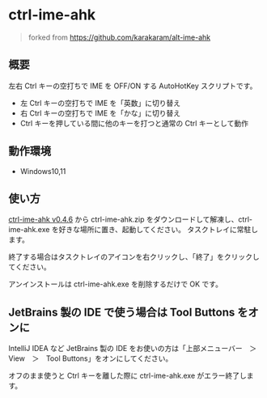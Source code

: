 # ctrl-ime-ahk

> forked from https://github.com/karakaram/alt-ime-ahk

## 概要

左右 Ctrl キーの空打ちで IME を OFF/ON する AutoHotKey スクリプトです。

* 左 Ctrl キーの空打ちで IME を「英数」に切り替え
* 右 Ctrl キーの空打ちで IME を「かな」に切り替え
* Ctrl キーを押している間に他のキーを打つと通常の Ctrl キーとして動作

## 動作環境

* Windows10,11

## 使い方

[ctrl-ime-ahk v0.4.6](https://github.com/karakaram/ctrl-ime-ahk/releases/download/v0.4.6/ctrl-ime-ahk.zip) から ctrl-ime-ahk.zip をダウンロードして解凍し、ctrl-ime-ahk.exe を好きな場所に置き、起動してください。 タスクトレイに常駐します。

終了する場合はタスクトレイのアイコンを右クリックし、「終了」をクリックしてください。

アンインストールは ctrl-ime-ahk.exe を削除するだけで OK です。

## JetBrains 製の IDE で使う場合は Tool Buttons をオンに

IntelliJ IDEA など JetBrains 製の IDE をお使いの方は「上部メニューバー　＞　View　＞　Tool Buttons」をオンにしてください。

オフのまま使うと Ctrl キーを離した際に ctrl-ime-ahk.exe がエラー終了します。